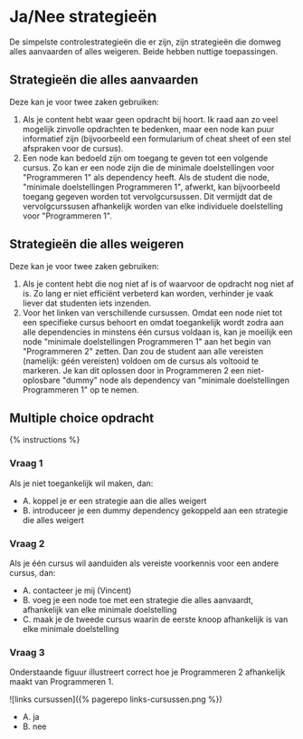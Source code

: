 # Ja/Nee strategieën

De simpelste controlestrategieën die er zijn, zijn strategieën die domweg alles aanvaarden of alles weigeren. Beide hebben nuttige toepassingen.

## Strategieën die alles aanvaarden

Deze kan je voor twee zaken gebruiken:

1. Als je content hebt waar geen opdracht bij hoort. Ik raad aan zo veel mogelijk zinvolle opdrachten te bedenken, maar een node kan puur informatief zijn (bijvoorbeeld een formularium of cheat sheet of een stel afspraken voor de cursus).
2. Een node kan bedoeld zijn om toegang te geven tot een volgende cursus. Zo kan er een node zijn die de minimale doelstellingen voor "Programmeren 1" als dependency heeft. Als de student die node, "minimale doelstellingen Programmeren 1", afwerkt, kan bijvoorbeeld toegang gegeven worden tot vervolgcursussen. Dit vermijdt dat de vervolgcurssusen afhankelijk worden van elke individuele doelstelling voor "Programmeren 1".

## Strategieën die alles weigeren

Deze kan je voor twee zaken gebruiken:

1. Als je content hebt die nog niet af is of waarvoor de opdracht nog niet af is. Zo lang er niet efficiënt verbeterd kan worden, verhinder je vaak liever dat studenten iets inzenden.
2. Voor het linken van verschillende cursussen. Omdat een node niet tot een specifieke cursus behoort en omdat toegankelijk wordt zodra aan alle dependencies in minstens één cursus voldaan is, kan je moeilijk een node "minimale doelstellingen Programmeren 1" aan het begin van "Programmeren 2" zetten. Dan zou de student aan alle vereisten (namelijk: géén vereisten) voldoen om de cursus als voltooid te markeren. Je kan dit oplossen door in Programmeren 2 een niet-oplosbare "dummy" node als dependency van "minimale doelstellingen Programmeren 1" op te nemen.

## Multiple choice opdracht

{% instructions %}

### Vraag 1

Als je niet toegankelijk wil maken, dan:

* A. koppel je er een strategie aan die alles weigert
* B. introduceer je een dummy dependency gekoppeld aan een strategie die alles weigert

### Vraag 2

Als je één cursus wil aanduiden als vereiste voorkennis voor een andere cursus, dan:

* A. contacteer je mij (Vincent)
* B. voeg je een node toe met een strategie die alles aanvaardt, afhankelijk van elke minimale doelstelling
* C. maak je de tweede cursus waarin de eerste knoop afhankelijk is van elke minimale doelstelling

### Vraag 3

Onderstaande figuur illustreert correct hoe je Programmeren 2 afhankelijk maakt van Programmeren 1.

![links cursussen]({% pagerepo links-cursussen.png %})

* A. ja
* B. nee

